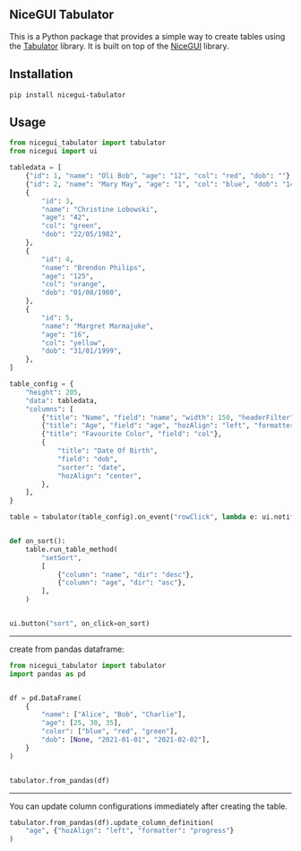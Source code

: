 ## NiceGUI Tabulator

This is a Python package that provides a simple way to create tables using the [Tabulator](https://github.com/olifolkerd/tabulator) library. It is built on top of the [NiceGUI](https://github.com/zauberzeug/nicegui) library.


## Installation

```
pip install nicegui-tabulator
```

## Usage

```python
from nicegui_tabulator import tabulator
from nicegui import ui

tabledata = [
    {"id": 1, "name": "Oli Bob", "age": "12", "col": "red", "dob": ""},
    {"id": 2, "name": "Mary May", "age": "1", "col": "blue", "dob": "14/05/1982"},
    {
        "id": 3,
        "name": "Christine Lobowski",
        "age": "42",
        "col": "green",
        "dob": "22/05/1982",
    },
    {
        "id": 4,
        "name": "Brendon Philips",
        "age": "125",
        "col": "orange",
        "dob": "01/08/1980",
    },
    {
        "id": 5,
        "name": "Margret Marmajuke",
        "age": "16",
        "col": "yellow",
        "dob": "31/01/1999",
    },
]

table_config = {
    "height": 205,  
    "data": tabledata, 
    "columns": [  
        {"title": "Name", "field": "name", "width": 150, "headerFilter": "input"},
        {"title": "Age", "field": "age", "hozAlign": "left", "formatter": "progress"},
        {"title": "Favourite Color", "field": "col"},
        {
            "title": "Date Of Birth",
            "field": "dob",
            "sorter": "date",
            "hozAlign": "center",
        },
    ],
}

table = tabulator(table_config).on_event("rowClick", lambda e: ui.notify(e))


def on_sort():
    table.run_table_method(
        "setSort",
        [
            {"column": "name", "dir": "desc"},
            {"column": "age", "dir": "asc"},
        ],
    )


ui.button("sort", on_click=on_sort)

```

---

create from pandas dataframe:

```python
from nicegui_tabulator import tabulator
import pandas as pd


df = pd.DataFrame(
    {
        "name": ["Alice", "Bob", "Charlie"],
        "age": [25, 30, 35],
        "color": ["blue", "red", "green"],
        "dob": [None, "2021-01-01", "2021-02-02"],
    }
)


tabulator.from_pandas(df)
```

---

You can update column configurations immediately after creating the table.


```python
tabulator.from_pandas(df).update_column_definition(
    "age", {"hozAlign": "left", "formatter": "progress"}
)
```